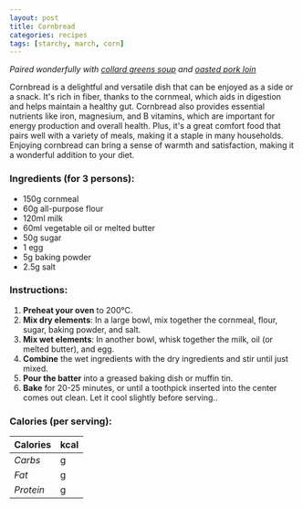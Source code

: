 ```yaml
---
layout: post
title: Cornbread
categories: recipes
tags: [starchy, march, corn]
---
```


*Paired wonderfully with <a href="/recipes/collard-greens-soup">collard greens soup</a> and <a href="/recipes/roasted-pork-loin">oasted pork loin</a>*

Cornbread is a delightful and versatile dish that can be enjoyed as a side or a snack. It's rich in fiber, thanks to the cornmeal, which aids in digestion and helps maintain a healthy gut. Cornbread also provides essential nutrients like iron, magnesium, and B vitamins, which are important for energy production and overall health. Plus, it's a great comfort food that pairs well with a variety of meals, making it a staple in many households. Enjoying cornbread can bring a sense of warmth and satisfaction, making it a wonderful addition to your diet.

### Ingredients (for 3 persons):
- 150g cornmeal
- 60g all-purpose flour
- 120ml milk
- 60ml vegetable oil or melted butter
- 50g sugar
- 1 egg
- 5g baking powder
- 2.5g salt

### Instructions:

1. **Preheat your oven** to 200°C.
2. **Mix dry elements**:  In a large bowl, mix together the cornmeal, flour, sugar, baking powder, and salt.
3. **Mix wet elements**: In another bowl, whisk together the milk, oil (or melted butter), and egg.
4. **Combine** the wet ingredients with the dry ingredients and stir until just mixed.
5. **Pour the batter** into a greased baking dish or muffin tin.
6. **Bake** for 20-25 minutes, or until a toothpick inserted into the center comes out clean.
Let it cool slightly before serving..

### Calories (per serving):

| **Calories** | kcal |
| ----------- | ----------- |
| *Carbs* | g |
| *Fat* | g |
| *Protein* | g |